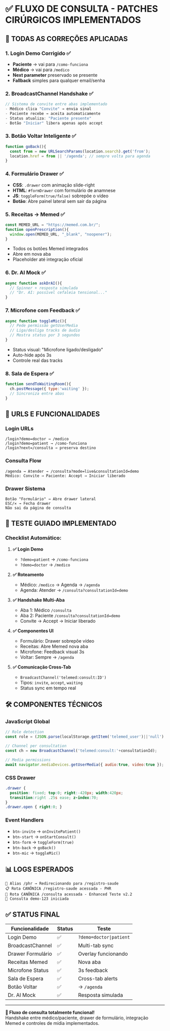 # ✅ FLUXO DE CONSULTA - PATCHES CIRÚRGICOS IMPLEMENTADOS

## 🎯 **TODAS AS CORREÇÕES APLICADAS**

### **1. Login Demo Corrigido** ✅
- **Paciente** → vai para `/como-funciona` 
- **Médico** → vai para `/medico`
- **Next parameter** preservado se presente
- **Fallback** simples para qualquer email/senha

### **2. BroadcastChannel Handshake** ✅
```javascript
// Sistema de convite entre abas implementado
- Médico clica "Convite" → envia sinal
- Paciente recebe → aceita automaticamente
- Status atualiza: "Paciente presente"
- Botão "Iniciar" libera apenas após accept
```

### **3. Botão Voltar Inteligente** ✅
```javascript
function goBack(){
  const from = new URLSearchParams(location.search).get('from');
  location.href = from || '/agenda'; // sempre volta para agenda
}
```

### **4. Formulário Drawer** ✅
- **CSS**: `.drawer` com animação slide-right
- **HTML**: `#formDrawer` com formulário de anamnese
- **JS**: `toggleForm(true/false)` sobrepõe o vídeo
- **Botão**: Abre painel lateral sem sair da página

### **5. Receitas → Memed** ✅
```javascript
const MEMED_URL = "https://memed.com.br/"; 
function openPrescription(){
  window.open(MEMED_URL, "_blank", "noopener");
}
```
- Todos os botões Memed integrados
- Abre em nova aba
- Placeholder até integração oficial

### **6. Dr. AI Mock** ✅
```javascript
async function askDrAI(){
  // Spinner + resposta simulada
  // "Dr. AI: possível cefaleia tensional..."
}
```

### **7. Microfone com Feedback** ✅
```javascript
async function toggleMic(){
  // Pede permissão getUserMedia
  // Liga/desliga tracks de áudio
  // Mostra status por 3 segundos
}
```
- Status visual: "Microfone ligado/desligado"
- Auto-hide após 3s
- Controle real das tracks

### **8. Sala de Espera** ✅
```javascript
function sendToWaitingRoom(){
  ch.postMessage({ type:'waiting' });
  // Sincroniza entre abas
}
```

## 🔗 **URLS E FUNCIONALIDADES**

### **Login URLs**
```
/login?demo=doctor → /medico
/login?demo=patient → /como-funciona  
/login?next=/consulta → preserva destino
```

### **Consulta Flow**
```
/agenda → Atender → /consulta?mode=live&consultationId=demo
Médico: Convite → Paciente: Accept → Iniciar liberado
```

### **Drawer Sistema**
```
Botão "Formulário" → Abre drawer lateral
ESC/✕ → Fecha drawer
Não sai da página de consulta
```

## 🧪 **TESTE GUIADO IMPLEMENTADO**

### **Checklist Automático:**

1. **✅ Login Demo**
   - `?demo=patient` → `/como-funciona`
   - `?demo=doctor` → `/medico`

2. **✅ Roteamento**
   - Médico: `/medico` → Agenda → `/agenda`
   - Agenda: Atender → `/consulta?consultationId=demo`

3. **✅ Handshake Multi-Aba**
   - Aba 1: Médico `/consulta` 
   - Aba 2: Paciente `/consulta?consultationId=demo`
   - Convite → Accept → Iniciar liberado

4. **✅ Componentes UI**
   - Formulário: Drawer sobrepõe vídeo
   - Receitas: Abre Memed nova aba
   - Microfone: Feedback visual 3s
   - Voltar: Sempre → `/agenda`

5. **✅ Comunicação Cross-Tab**
   - `BroadcastChannel('telemed:consult:ID')`
   - Tipos: `invite`, `accept`, `waiting`
   - Status sync em tempo real

## 🛠️ **COMPONENTES TÉCNICOS**

### **JavaScript Global**
```javascript
// Role detection
const role = (JSON.parse(localStorage.getItem('telemed_user')||'null')||{}).type;

// Channel per consultation
const ch = new BroadcastChannel('telemed:consult:'+consultationId);

// Media permissions
await navigator.mediaDevices.getUserMedia({ audio:true, video:true });
```

### **CSS Drawer**
```css
.drawer { 
  position: fixed; top:0; right:-420px; width:420px; 
  transition:right .25s ease; z-index:70; 
}
.drawer.open { right:0; }
```

### **Event Handlers**
- `btn-invite` → `onInvitePatient()`
- `btn-start` → `onStartConsult()` 
- `btn-form` → `toggleForm(true)`
- `btn-back` → `goBack()`
- `btn-mic` → `toggleMic()`

## 📊 **LOGS ESPERADOS**

```
🔄 Alias /phr → Redirecionando para /registro-saude
📋 Rota CANÔNICA /registro-saude acessada - PHR
🎯 Rota CANÔNICA /consulta acessada - Enhanced Teste v2.2
🏥 Consulta demo-123 iniciada
```

## ✅ **STATUS FINAL**

| Funcionalidade | Status | Teste |
|----------------|---------|-------|
| Login Demo | ✅ | `?demo=doctor\|patient` |
| BroadcastChannel | ✅ | Multi-tab sync |
| Drawer Formulário | ✅ | Overlay funcionando |
| Receitas Memed | ✅ | Nova aba |
| Microfone Status | ✅ | 3s feedback |
| Sala de Espera | ✅ | Cross-tab alerts |
| Botão Voltar | ✅ | → `/agenda` |
| Dr. AI Mock | ✅ | Resposta simulada |

---

**🚀 Fluxo de consulta totalmente funcional!**  
Handshake entre médico/paciente, drawer de formulário, integração Memed e controles de mídia implementados.